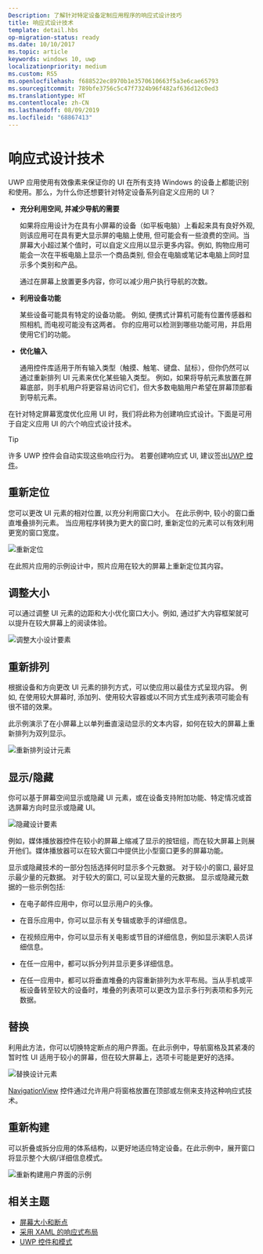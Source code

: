 ```yaml
---
Description: 了解针对特定设备定制应用程序的响应式设计技巧
title: 响应式设计技术
template: detail.hbs
op-migration-status: ready
ms.date: 10/10/2017
ms.topic: article
keywords: windows 10, uwp
localizationpriority: medium
ms.custom: RS5
ms.openlocfilehash: f688522ec8970b1e3570610663f5a3e6cae65793
ms.sourcegitcommit: 789bfe3756c5c47f7324b96f482af636d12c0ed3
ms.translationtype: HT
ms.contentlocale: zh-CN
ms.lasthandoff: 08/09/2019
ms.locfileid: "68867413"
---
```

# <a name="responsive-design-techniques"></a>响应式设计技术


UWP 应用使用有效像素来保证你的 UI 在所有支持 Windows 的设备上都能识别和使用。那么，为什么你还想要针对特定设备系列自定义应用的 UI？

- **充分利用空间, 并减少导航的需要**

    如果将应用设计为在具有小屏幕的设备（如平板电脑）上看起来具有良好外观, 则该应用可在具有更大显示屏的电脑上使用, 但可能会有一些浪费的空间。当屏幕大小超过某个值时，可以自定义应用以显示更多内容。例如, 购物应用可能会一次在平板电脑上显示一个商品类别, 但会在电脑或笔记本电脑上同时显示多个类别和产品。


    通过在屏幕上放置更多内容，你可以减少用户执行导航的次数。

- **利用设备功能**

    某些设备可能具有特定的设备功能。 例如, 便携式计算机可能有位置传感器和照相机, 而电视可能没有这两者。 你的应用可以检测到哪些功能可用，并启用使用它们的功能。

- **优化输入**

    通用控件库适用于所有输入类型（触摸、触笔、键盘、鼠标），但你仍然可以通过重新排列 UI 元素来优化某些输入类型。 例如，如果将导航元素放置在屏幕底部，则手机用户将更容易访问它们，但大多数电脑用户希望在屏幕顶部看到导航元素。


在针对特定屏幕宽度优化应用 UI 时，我们将此称为创建响应式设计。下面是可用于自定义应用 UI 的六个响应式设计技术。


>[!TIP]
> 许多 UWP 控件会自动实现这些响应行为。 若要创建响应式 UI, 建议签出[UWP 控件](../controls-and-patterns/index.md)。

## <a name="reposition"></a>重新定位

您可以更改 UI 元素的相对位置, 以充分利用窗口大小。 在此示例中, 较小的窗口垂直堆叠排列元素。 当应用程序转换为更大的窗口时, 重新定位的元素可以有效利用更宽的窗口宽度。

![重新定位](images/rsp-design/rspd-reposition2.gif)

在此照片应用的示例设计中，照片应用在较大的屏幕上重新定位其内容。

## <a name="resize"></a>调整大小


可以通过调整 UI 元素的边距和大小优化窗口大小。例如, 通过扩大内容框架就可以提升在较大屏幕上的阅读体验。


![调整大小设计要素](images/rsp-design/rspd-resize2.gif)

## <a name="reflow"></a>重新排列

根据设备和方向更改 UI 元素的排列方式，可以使应用以最佳方式呈现内容。 例如, 在使用较大屏幕时, 添加列、使用较大容器或以不同方式生成列表项可能会有很不错的效果。

此示例演示了在小屏幕上以单列垂直滚动显示的文本内容，如何在较大的屏幕上重新排列为双列显示。

![重新排列设计元素](images/rsp-design/rspd_reflow.gif)

## <a name="showhide"></a>显示/隐藏

你可以基于屏幕空间显示或隐藏 UI 元素，或在设备支持附加功能、特定情况或首选屏幕方向时显示或隐藏 UI。

![隐藏设计要素](images/rsp-design/rspd-revealhide.gif)


例如，媒体播放器控件在较小的屏幕上缩减了显示的按钮组，而在较大屏幕上则展开他们。媒体播放器可以在较大窗口中提供比小型窗口更多的屏幕功能。


显示或隐藏技术的一部分包括选择何时显示多个元数据。 对于较小的窗口, 最好显示最少量的元数据。 对于较大的窗口, 可以呈现大量的元数据。 显示或隐藏元数据的一些示例包括:

- 在电子邮件应用中，你可以显示用户的头像。
- 在音乐应用中，你可以显示有关专辑或歌手的详细信息。
- 在视频应用中，你可以显示有关电影或节目的详细信息，例如显示演职人员详细信息。
- 在任一应用中，都可以拆分列并显示更多详细信息。

- 在任一应用中，都可以将垂直堆叠的内容重新排列为水平布局。当从手机或平板设备转至较大的设备时，堆叠的列表项可以更改为显示多行列表项和多列元数据。

## <a name="replace"></a>替换

利用此方法，你可以切换特定断点的用户界面。在此示例中，导航窗格及其紧凑的暂时性 UI 适用于较小的屏幕，但在较大屏幕上，选项卡可能是更好的选择。


![替换设计元素](images/rsp-design/rspd-replace.gif)

[NavigationView](../controls-and-patterns/navigationview.md) 控件通过允许用户将窗格放置在顶部或左侧来支持这种响应式技术。

## <a name="re-architect"></a>重新构建


可以折叠或拆分应用的体系结构，以更好地适应特定设备。在此示例中，展开窗口将显示整个大纲/详细信息模式。


![重新构建用户界面的示例](images/rsp-design/rspd-rearchitect.gif)

## <a name="related-topics"></a>相关主题

- [屏幕大小和断点](screen-sizes-and-breakpoints-for-responsive-design.md)
- [采用 XAML 的响应式布局](layouts-with-xaml.md)
- [UWP 控件和模式](../controls-and-patterns/index.md)
